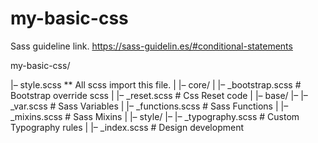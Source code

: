 # my-basic-css

Sass guideline link.
https://sass-guidelin.es/#conditional-statements

my-basic-css/

|– style.scss ** All scss import this file.
|
|– core/
|   |– _bootstrap.scss    # Bootstrap override scss
|   |– _reset.scss        # Css Reset code
|
|– base/
|–  |– _var.scss          # Sass Variables
|   |– _functions.scss    # Sass Functions
|   |– _mixins.scss       # Sass Mixins
|
|– style/
|–  |– _typography.scss   # Custom Typography rules
|   |– _index.scss        # Design development

